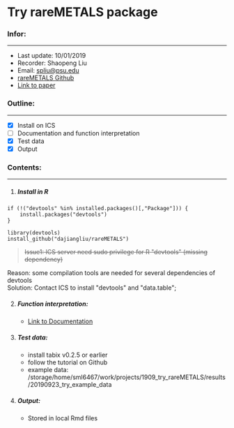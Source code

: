 # Try rareMETALS package

### Infor:
-------------

- Last update: 10/01/2019
- Recorder: Shaopeng Liu
- Email: spliu@psu.edu
- [rareMETALS Github](https://github.com/dajiangliu/rareMETALS)
- [Link to paper](https://www.nature.com/articles/ng.2852)

### Outline:
-------------

- [x] Install on ICS
- [ ] Documentation and function interpretation
- [x] Test data
- [x] Output

### Contents:
-------------

1. ##### Install in R
```
if (!("devtools" %in% installed.packages()[,"Package"])) {
	install.packages("devtools")
}

library(devtools)   
install_github("dajiangliu/rareMETALS")
```

> <s>Issue1: ICS server need sudo privilege for R "devtools" (missing dependency)</s>  

Reason: some compilation tools are needed for several dependencies of devtools  
Solution: Contact ICS to install "devtools" and "data.table";   

2. ##### Function interpretation:

   - [Link to Documentation](https://genome.sph.umich.edu/w/images/4/44/RareMETALS-manual.pdf)

3. ##### Test data:

   - install tabix v0.2.5 or earlier
   - follow the tutorial on Github
   - example data: /storage/home/sml6467/work/projects/1909_try_rareMETALS/results/20190923_try_example_data

4. ##### Output:

   - Stored in local Rmd files



